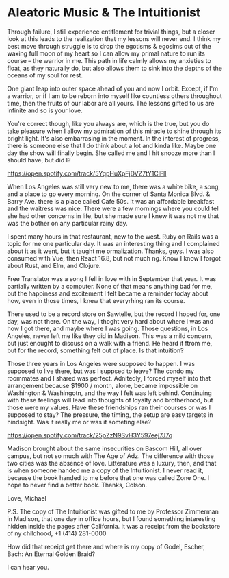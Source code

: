 # Aleatoric Music & The Intuitionist

Through failure, I still experience entitlement for trivial things, but a closer look at this leads to the realization that my lessons will never end. I think my best move through struggle is to drop the egotisms & egosims out of the waxing full moon of my heart so I can allow my primal nature to run its course – the warrior in me. This path in life calmly allows my anxieties to float, as they naturally do, but also allows them to sink into the depths of the oceans of my soul for rest.

One giant leap into outer space ahead of you and now I orbit. Except, if I'm a warrior, or if I am to be reborn into myself like countless others throughout time, then the fruits of our labor are all yours. The lessons gifted to us are infinite and so is your love.

You're correct though, like you always are, which is the true, but you do take pleasure when I allow my admiration of this miracle to shine through its bright light. It's also embarrasing in the moment. In the interest of progress, there is someone else that I do think about a lot and kinda like. Maybe one day the show will finally begin. She called me and I hit snooze more than I should have, but did I?

https://open.spotify.com/track/5YqpHuXpFjDVZ7tY1ClFll

When Los Angeles was still very new to me, there was a white bike, a song, and a place to gp every morning. On the corner of Santa Monica Blvd. & Barry Ave. there is a place called Cafe 50s. It was an affordable breakfast and the waitress was nice. There were a few mornings where you could tell she had other concerns in life, but she made sure I knew it was not me that was the bother on any particular rainy day.

I spent many hours in that restaurant, new to the west. Ruby on Rails was a topic for me one particular day. It was an interesting thing and I complained about it as it went, but it taught me ormalization. Thanks, guys. I was also consumed with Vue, then React 16.8, but not much ng. Know I know I forgot about Rust, and Elm, and Clojure.

Free Translator was a song I fell in love with in September that year. It was partially written by a computer. None of that means anything bad for me, but the happiness and excitement I felt became a reminder today about how, even in those times, I knew that everyrhing ran its course.

There used to be a record store on Sawtelle, but the record I hoped for, one day, was not there. On the way, I thoght very hard about where I was and how I got there, and maybe where I was going. Those questions, in Los Angeles, never left me like they did in Madison. This was a mild concern, but just enought to discuss on a walk with a friend. He heard it ftrom me, but for the record, something felt out of place. Is that intuition?

Those three years in Los Angeles were supposed to happen. I was supposed to live there, but was I suppsed to leave? The condo my roommates and I shared was perfect. Adnitedly, I forced myself into that arrangement because $1900 / month, alone, became impossible on Washington & Washingotn, and the way I felt was left behind. Continuing with these feelings will lead into thoughts of loyalty and brotherhood, but those were my values. Have these friendships ran their courses or was I supposed to stay? The pressure, the timing, the setup are easy targets in hindsight. Was it really me or was it someting else?

https://open.spotify.com/track/25pZzN9SvH3Y597eej7J7q

Madison brought about the same insecurities on Bascom Hill, all over campus, but not so much with The Age of Adz. The difference with those two cities was the absence of love. Litterature was a luxury, then, and that is when someone handed me a copy of the Intuitionist. I never read it, because the book handed to me before that one was called Zone One. I hope to never find a better book. Thanks, Colson.

Love, Michael

P.S. The copy of The Intuitionist was gifted to me by Professor Zimmerman in Madison, that one day in office hours, but I found something interesting hidden inside the pages after California. It was a receipt from the bookstore of ny childhood, +1 (414) 281-0000

How did that receipt get there and where is my copy of Godel, Escher, Bach: An Eternal Golden Braid?

I can hear you.